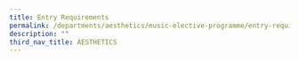 ```yaml
---
title: Entry Requirements
permalink: /departments/aesthetics/music-elective-programme/entry-requirements/
description: ""
third_nav_title: AESTHETICS
---
```

